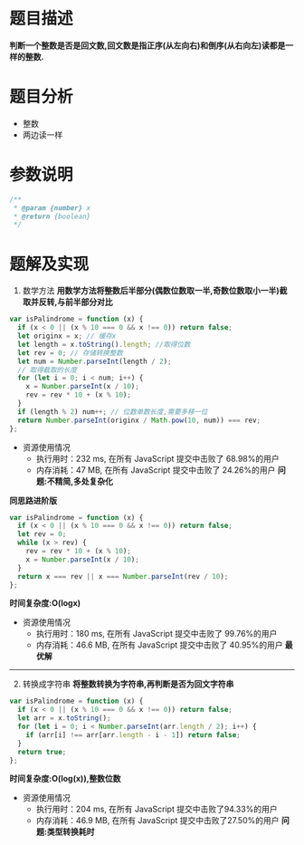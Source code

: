 # 题目描述

**判断一个整数是否是回文数,回文数是指正序(从左向右)和倒序(从右向左)读都是一样的整数.**

# 题目分析

- 整数
- 两边读一样

# 参数说明

```js
/**
 * @param {number} x
 * @return {boolean}
 */
```

# 题解及实现

1. 数学方法
   **用数学方法将整数后半部分(偶数位数取一半,奇数位数取小一半)截取并反转,与前半部分对比**

```js
var isPalindrome = function (x) {
  if (x < 0 || (x % 10 === 0 && x !== 0)) return false;
  let originx = x; // 缓存x
  let length = x.toString().length; //取得位数
  let rev = 0; // 存储转换整数
  let num = Number.parseInt(length / 2);
  // 取得截取的长度
  for (let i = 0; i < num; i++) {
    x = Number.parseInt(x / 10);
    rev = rev * 10 + (x % 10);
  }
  if (length % 2) num++; // 位数单数长度,需要多移一位
  return Number.parseInt(originx / Math.pow(10, num)) === rev;
};
```

- 资源使用情况
  - 执行用时：232 ms, 在所有 JavaScript 提交中击败了 68.98%的用户
  - 内存消耗：47 MB, 在所有 JavaScript 提交中击败了 24.26%的用户
    **问题:不精简,多处复杂化**

**同思路进阶版**

```js
var isPalindrome = function (x) {
  if (x < 0 || (x % 10 === 0 && x !== 0)) return false;
  let rev = 0;
  while (x > rev) {
    rev = rev * 10 + (x % 10);
    x = Number.parseInt(x / 10);
  }
  return x === rev || x === Number.parseInt(rev / 10);
};
```

**时间复杂度:O(logx)**

- 资源使用情况
  - 执行用时：180 ms, 在所有 JavaScript 提交中击败了 99.76%的用户
  - 内存消耗：46.6 MB, 在所有 JavaScript 提交中击败了 40.95%的用户
    **最优解**

---

2. 转换成字符串
   **将整数转换为字符串,再判断是否为回文字符串**

```js
var isPalindrome = function (x) {
  if (x < 0 || (x % 10 === 0 && x !== 0)) return false;
  let arr = x.toString();
  for (let i = 0; i < Number.parseInt(arr.length / 2); i++) {
    if (arr[i] !== arr[arr.length - i - 1]) return false;
  }
  return true;
};
```

**时间复杂度:O(log(x)),整数位数**

- 资源使用情况
  + 执行用时：204 ms, 在所有 JavaScript 提交中击败了94.33%的用户 
  + 内存消耗：46.9 MB, 在所有 JavaScript 提交中击败了27.50%的用户
  **问题:类型转换耗时**
